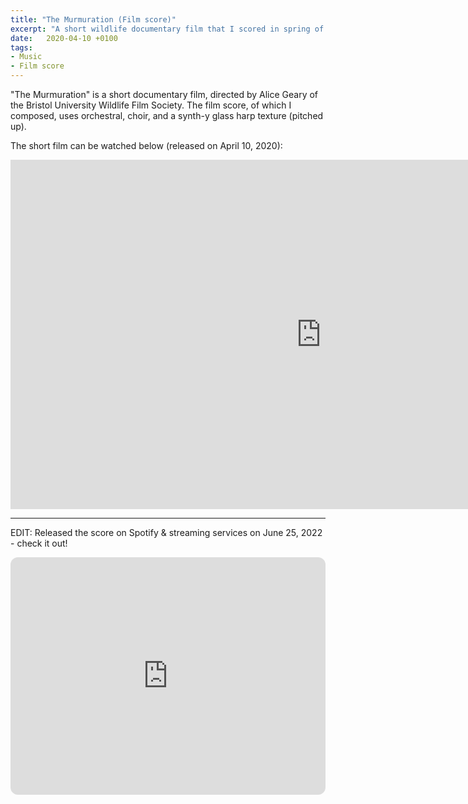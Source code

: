 ```yaml
---
title: "The Murmuration (Film score)"
excerpt: "A short wildlife documentary film that I scored in spring of 2020."
date:   2020-04-10 +0100
tags:
- Music
- Film score
---
```


"The Murmuration" is a short documentary film, directed by Alice Geary of the Bristol University Wildlife Film Society. The film score, of which I composed, uses orchestral, choir, and a synth-y glass harp texture (pitched up).

The short film can be watched below (released on April 10, 2020):

<iframe width="994" height="559" src="https://www.youtube.com/embed/WihOmRkLlEc" title="YouTube video player" frameborder="0" allow="encrypted-media"></iframe>

***

EDIT: Released the score on Spotify & streaming services on June 25, 2022 - check it out!

<iframe style="border-radius:12px" src="https://open.spotify.com/embed/track/05qmK0B1kWnnPzT3GpbGml?utm_source=generator" width="100%" height="380" frameBorder="0"></iframe>